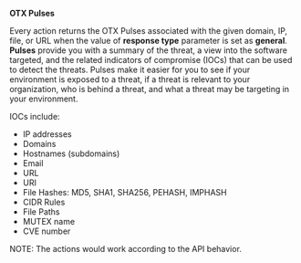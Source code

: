 
  
**OTX Pulses**  


Every action returns the OTX Pulses associated with the given domain, IP, file, or URL when the value of **response type** parameter is set as **general**. **Pulses** provide you with a summary of the threat, a view into the software targeted, and the related indicators of compromise (IOCs) that can be used to detect the threats.
Pulses make it easier for you to see if your environment is exposed to a threat, if a threat is relevant to your organization, who is behind a threat, and what a threat may be targeting in your environment.
  

IOCs include:
* IP addresses
* Domains
* Hostnames (subdomains)
* Email
* URL
* URI
* File Hashes: MD5, SHA1, SHA256, PEHASH, IMPHASH
* CIDR Rules
* File Paths
* MUTEX name
* CVE number




NOTE: The actions would work according to the API behavior.
